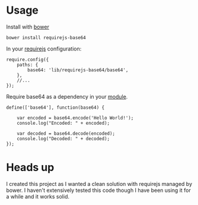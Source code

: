 # Usage

Install with [bower](http://bower.io/)

    bower install requirejs-base64

In your [requirejs](http://requirejs.org/) configuration:

    require.config({
        paths: {
            base64: 'lib/requirejs-base64/base64',
        },
        //...
    });

Require base64 as a dependency in your [module](http://requirejs.org/docs/whyamd.html#amd).

    define(['base64'], function(base64) {

        var encoded = base64.encode('Hello World!');
        console.log("Encoded: " + encoded);

        var decoded = base64.decode(encoded);
        console.log("Decoded: " + decoded);
    });

# Heads up

I created this project as I wanted a clean solution with requirejs managed by bower.  I haven't extensively tested this code though I have been using it for a while and it works solid.
